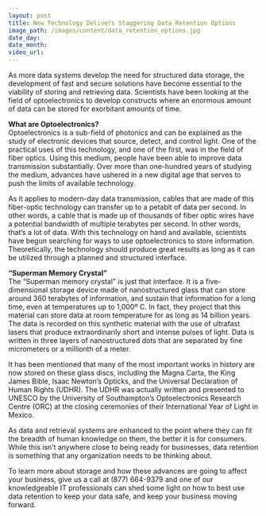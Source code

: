 ```yaml
---
layout: post
title: New Technology Delivers Staggering Data Retention Options
image_path: /images/content/data_retention_options.jpg
date_day:
date_month:
video_url:
---
```



As more data systems develop the need for structured data storage, the development of fast and secure solutions have become essential to the viability of storing and retrieving data. Scientists have been looking at the field of optoelectronics to develop constructs where an enormous amount of data can be stored for exorbitant amounts of time.

**What are Optoelectronics?**
<br>Optoelectronics is a sub-field of photonics and can be explained as the study of electronic devices that source, detect, and control light. One of the practical uses of this technology, and one of the first, was in the field of fiber optics. Using this medium, people have been able to improve data transmission substantially. Over more than one-hundred years of studying the medium, advances have ushered in a new digital age that serves to push the limits of available technology.

As it applies to modern-day data transmission, cables that are made of this fiber-optic technology can transfer up to a petabit of data per second. In other words, a cable that is made up of thousands of fiber optic wires have a potential bandwidth of multiple terabytes per second. In other words, that’s a lot of data. With this technology on hand and available, scientists have begun searching for ways to use optoelectronics to store information. Theoretically, the technology should produce great results as long as it can be utilized through a planned and structured interface.

**“Superman Memory Crystal”**
<br>The “Superman memory crystal” is just that interface. It is a five-dimensional storage device made of nanostructured glass that can store around 360 terabytes of information, and sustain that information for a long time, even at temperatures up to 1,000&ordm; C. In fact, they project that this material can store data at room temperature for as long as 14 billion years. The data is recorded on this synthetic material with the use of ultrafast lasers that produce extraordinarily short and intense pulses of light. Data is written in three layers of nanostructured dots that are separated by fine micrometers or a millionth of a meter.

It has been mentioned that many of the most important works in history are now stored on these glass discs, including the Magna Carta, the King James Bible, Isaac Newton’s Opticks, and the Universal Declaration of Human Rights (UDHR). The UDHR was actually written and presented to UNESCO by the University of Southampton’s Optoelectronics Research Centre (ORC) at the closing ceremonies of their International Year of Light in Mexico.

As data and retrieval systems are enhanced to the point where they can fit the breadth of human knowledge on them, the better it is for consumers. While this isn’t anywhere close to being ready for businesses, data retention is something that any organization needs to be thinking about.

To learn more about storage and how these advances are going to affect your business, give us a call at (877) 664-9379 and one of our knowledgeable IT professionals can shed some light on how to best use data retention to keep your data safe, and keep your business moving forward.